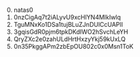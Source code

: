 0. natas0
1. 0nzCigAq7t2iALyvU9xcHlYN4MlkIwlq
2. TguMNxKo1DSa1tujBLuZJnDUlCcUAPlI
3. 3gqisGdR0pjm6tpkDKdIWO2hSvchLeYH
4. QryZXc2e0zahULdHrtHxzyYkj59kUxLQ
5. 0n35PkggAPm2zbEpOU802c0x0Msn1ToK
